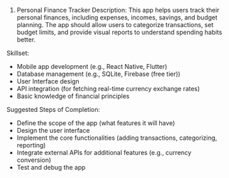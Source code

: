 1. Personal Finance Tracker
Description: This app helps users track their personal finances, including expenses, incomes, savings, and budget planning. The app should allow users to categorize transactions, set budget limits, and provide visual reports to understand spending habits better.

Skillset:

- Mobile app development (e.g., React Native, Flutter)
- Database management (e.g., SQLite, Firebase (free tier))
- User Interface design
- API integration (for fetching real-time currency exchange rates)
- Basic knowledge of financial principles


Suggested Steps of Completion:

- Define the scope of the app (what features it will have)
- Design the user interface
- Implement the core functionalities (adding transactions, categorizing, reporting)
- Integrate external APIs for additional features (e.g., currency conversion)
- Test and debug the app
